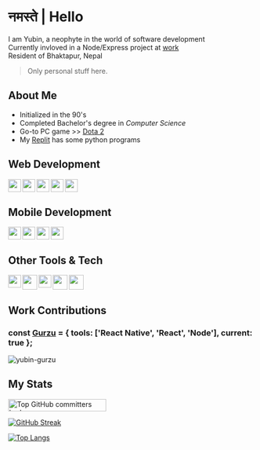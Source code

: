 # **नमस्ते | Hello**  

I am Yubin, a neophyte in the world of software development  
Currently invloved in a Node/Express project at [work](#work-contributions)  
Resident of Bhaktapur, Nepal  

> Only personal stuff here.

## About Me  
- Initialized in the 90's
- Completed Bachelor's degree in *Computer Science*
- Go-to PC game >> [Dota 2](https://www.dota2.com/home)
- My [Replit](https://replit.com/@YubinKarki) has some python programs  

## Web Development  

[<img align="left" width="26px" src="https://cdn.jsdelivr.net/gh/devicons/devicon/icons/html5/html5-original.svg" decoding="async" loading="lazy" />](https://developer.mozilla.org/en-US/docs/Glossary/HTML)  

[<img align="left" width="26px" src="https://cdn.jsdelivr.net/gh/devicons/devicon/icons/css3/css3-original.svg" decoding="async" loading="lazy" />](https://developer.mozilla.org/en-US/docs/Glossary/CSS)  

[<img align="left" width="26px" src="https://cdn.jsdelivr.net/gh/devicons/devicon/icons/javascript/javascript-original.svg" decoding="async" loading="lazy" />](https://developer.mozilla.org/en-US/docs/Glossary/JavaScript)  

[<img align="left" width="26px" src="https://cdn.jsdelivr.net/gh/devicons/devicon/icons/redux/redux-original.svg" decoding="async" loading="lazy" />](https://redux-toolkit.js.org/)  

[<img width="26px" src="https://cdn.jsdelivr.net/gh/devicons/devicon/icons/nodejs/nodejs-original.svg" decoding="async" loading="lazy" />](https://nodejs.org/en)  

## Mobile Development  

[<img align="left" width="26px" src="https://cdn.jsdelivr.net/gh/devicons/devicon/icons/typescript/typescript-original.svg" decoding="async" loading="lazy" />](https://www.typescriptlang.org/)  

[<img align="left" width="26px" src="https://cdn.jsdelivr.net/gh/devicons/devicon/icons/react/react-original.svg" decoding="async" loading="lazy" />](https://reactnative.dev/)  

[<img align="left" width="26px" src="https://cdn.jsdelivr.net/gh/devicons/devicon/icons/dart/dart-original.svg" decoding="async" loading="lazy" />](https://dart.dev/)  

[<img width="26px" src="https://cdn.jsdelivr.net/gh/devicons/devicon/icons/flutter/flutter-plain.svg" decoding="async" loading="lazy" />](https://docs.flutter.dev/)  

## Other Tools & Tech  

[<img align="left" width="26px" src="https://cdn.jsdelivr.net/gh/devicons/devicon/icons/firebase/firebase-original.svg" decoding="async" loading="lazy" />](https://firebase.google.com/)  

[<img align="left" width="30px" src="https://cdn.jsdelivr.net/gh/devicons/devicon/icons/amazonwebservices/amazonwebservices-plain-wordmark.svg" decoding="async" loading="lazy" />](https://aws.amazon.com/what-is-aws/)  

[<img align="left" width="26px" src="https://cdn.jsdelivr.net/gh/devicons/devicon/icons/git/git-original.svg" decoding="async" loading="lazy" />](https://git-scm.com/about)  

[<img align="left" width="30px" src="https://cdn.jsdelivr.net/gh/devicons/devicon/icons/androidstudio/androidstudio-original.svg" decoding="async" loading="lazy" />](https://developer.android.com/studio/intro)  

[<img width="30px" src="https://cdn.jsdelivr.net/gh/devicons/devicon/icons/xcode/xcode-original.svg" decoding="async" loading="lazy" />](https://developer.apple.com/xcode/)  

## Work Contributions

### const [Gurzu](https://github.com/yubin-gurzu) = { tools: ['React Native', 'React', 'Node'], current: true };
![yubin-gurzu](https://github.com/user-attachments/assets/403fa7f6-91a1-45a6-80a4-a0d2751acd42)

## My Stats  
<a href="https://user-badge.committers.top/nepal/yubinkarki">
  <img src="https://user-badge.committers.top/nepal/yubinkarki.svg" width="200" height="25" alt="Top GitHub committers badge">
</a>

[![GitHub Streak](https://streak-stats.demolab.com/?user=yubinkarki&theme=transparent&hide_border=true&card_width=600&hide_current_streak=true)](https://git.io/streak-stats)  

[![Top Langs](https://github-readme-top-languages-yk-projects.vercel.app/api/top-langs/?username=yubinkarki&theme=transparent&hide_border=true&card_width=380&layout=compact&langs_count=6&hide=scss,c%2B%2B,objective-c%2B%2B)](https://github.com/anuraghazra/github-readme-stats)  
